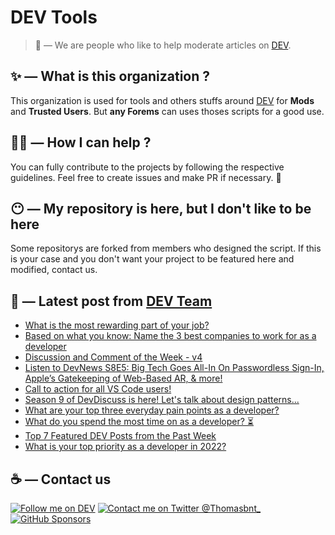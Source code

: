 # DEV Tools

> 🔧 — We are people who like to help moderate articles on [DEV](https://dev.to).

## ✨ — What is this organization ?

This organization is used for tools and others stuffs around [DEV](https://dev.to) for **Mods** and **Trusted Users**. But __any Forems__ can uses thoses scripts for a good use.


## 💪🏼 — How I can help ?

You can fully contribute to the projects by following the respective guidelines. Feel free to create issues and make PR if necessary. 🎉

## 😶 — My repository is here, but I don't like to be here

Some repositorys are forked from members who designed the script. If this is your case and you don't want your project to be featured here and modified, contact us.

## 📝 — Latest post from [DEV Team](https://dev.to/devteam)

<!-- BLOG-POST-LIST:START -->
- [What is the most rewarding part of your job?](https://dev.to/devteam/what-is-the-most-rewarding-part-of-your-job-28jd)
- [Based on what you know: Name the 3 best companies to work for as a developer](https://dev.to/devteam/based-on-what-you-know-name-the-3-best-companies-to-work-for-as-a-developer-52n2)
- [Discussion and Comment of the Week - v4](https://dev.to/devteam/discussion-and-comment-of-the-week-v4-1i1o)
- [Listen to DevNews S8E5: Big Tech Goes All-In On Passwordless Sign-In, Apple’s Gatekeeping of Web-Based AR, &amp; more!](https://dev.to/devteam/listen-to-devnews-s8e5-big-tech-goes-all-in-on-passwordless-sign-in-apples-gatekeeping-of-web-based-ar-more-2a0)
- [Call to action for all VS Code users!](https://dev.to/devteam/call-to-action-for-all-vs-code-users-5b2l)
- [Season 9 of DevDiscuss is here! Let&#39;s talk about design patterns...](https://dev.to/devteam/season-9-of-devdiscuss-is-here-lets-talk-about-design-patterns-16bj)
- [What are your top three everyday pain points as a developer?](https://dev.to/devteam/what-are-your-top-three-everyday-pain-points-as-a-developer-23j2)
- [What do you spend the most time on as a developer? ⏳](https://dev.to/devteam/what-do-you-spend-the-most-time-on-as-a-developer-8o)
- [Top 7 Featured DEV Posts from the Past Week](https://dev.to/devteam/top-7-featured-dev-posts-from-the-past-week-fpb)
- [What is your top priority as a developer in 2022?](https://dev.to/devteam/what-is-your-top-priority-as-a-developer-in-2022-dhp)
<!-- BLOG-POST-LIST:END -->


## ☕ — Contact us

[![Follow me on DEV](https://img.shields.io/badge/dev.to-%2308090A.svg?&style=for-the-badge&logo=dev.to&logoColor=white&alt=devto)](https://dev.to/thomasbnt)
[![Contact me on Twitter @Thomasbnt_](https://img.shields.io/badge/Contact%20me%20on%20Twitter-%231DA1F2.svg?&style=for-the-badge&logo=twitter&logoColor=white&alt=twitter)](https://twitter.com/messages/1142357270-1142357270?text=Hello,%20I%20contact%20you%20from%20devtotools%20&recipient_id=1142357270) [![GitHub Sponsors](https://img.shields.io/badge/Sponsor%20me-%23EA54AE.svg?&style=for-the-badge&logo=github-sponsors&logoColor=white)](https://github.com/sponsors/thomasbnt)


